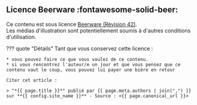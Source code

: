 <!-- markdownlint-disable MD026 MD041 -->
## Licence Beerware :fontawesome-solid-beer:

Ce contenu est sous licence [Beerware (Révision 42)](https://fr.wikipedia.org/wiki/Beerware).  
Les médias d'illustration sont potentiellement soumis à d'autres conditions d'utilisation.

<!-- markdownlint-disable MD046 -->
??? quote "Détails"
    Tant que vous conservez cette licence :

    * vous pouvez faire ce que vous voulez de ce contenu.
    * si vous rencontrez l'auteur/e un jour et que vous pensez que ce contenu vaut le coup, vous pouvez lui payer une bière en retour

    Citer cet article :

    > "*{{ page.title }}*" publié par {{ page.meta.authors | join(",") }} sur **{{ config.site_name }}** - Source : <{{ page.canonical_url }}>

<!-- markdownlint-enable MD026 MD041 MD046 -->
